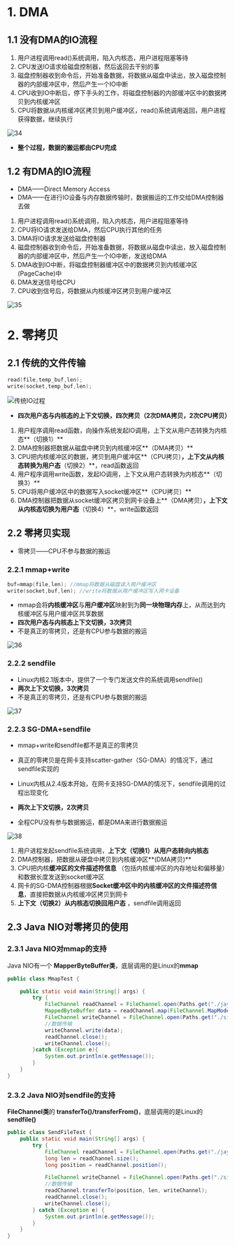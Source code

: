 # 1. DMA

## 1.1 没有DMA的IO流程

1. 用户进程调用read()系统调用，陷入内核态，用户进程阻塞等待
2. CPU发送IO请求给磁盘控制器，然后返回去干别的事
3. 磁盘控制器收到命令后，开始准备数据，将数据从磁盘中读出，放入磁盘控制器的内部缓冲区中，然后产生一个IO中断
4. CPU收到IO中断后，停下手头的工作，将磁盘控制器的内部缓冲区中的数据拷贝到内核缓冲区
5. CPU将数据从内核缓冲区拷贝到用户缓冲区，read()系统调用返回，用户进程获得数据，继续执行

![34](../p/34.png)

* **整个过程，数据的搬运都由CPU完成**

## 1.2 有DMA的IO流程

* DMA——Direct Memory Access
* DMA——在进行IO设备与内存数据传输时，数据搬运的工作交给DMA控制器去做
1. 用户进程调用read()系统调用，陷入内核态，用户进程阻塞等待
2. CPU将IO请求发送给DMA，然后CPU执行其他的任务
3. DMA将IO请求发送给磁盘控制器
4. 磁盘控制器收到命令后，开始准备数据，将数据从磁盘中读出，放入磁盘控制器的内部缓冲区中，然后产生一个IO中断，发送给DMA
5. DMA收到IO中断，将磁盘控制器缓冲区中的数据拷贝到内核缓冲区(PageCache)中
6. DMA发送信号给CPU
7. CPU收到信号后，将数据从内核缓冲区拷贝到用户缓冲区

![35](../p/35.png)

# 2. 零拷贝

## 2.1 传统的文件传输

```c
read(file,temp_buf,len);
write(socket,temp_buf,len);
```

![传统IO过程](../p/传统IO过程.png)

* **四次用户态与内核态的上下文切换，四次拷贝（2次DMA拷贝，2次CPU拷贝）**
1. 用户程序调用read函数，向操作系统发起IO调用，上下文从用户态转换为内核态**（切换1）**
2. DMA控制器把数据从磁盘中拷贝到内核缓冲区**（DMA拷贝）**
3. CPU把内核缓冲区的数据，拷贝到用户缓冲区**（CPU拷贝）**，上下文从内核态转换为用户态**（切换2）**，read函数返回
4. 用户程序调用write函数，发起IO调用，上下文从用户态转换为内核态**（切换3）**
5. CPU将用户缓冲区中的数据写入socket缓冲区**（CPU拷贝）**
6. DMA控制器把数据从socket缓冲区拷贝到网卡设备上**（DMA拷贝）**，上下文从内核态切换为用户态**（切换4）**，write函数返回

## 2.2 零拷贝实现

* 零拷贝——CPU不参与数据的搬运

### 2.2.1 mmap+write

```c
buf=mmap(file,len); //mmap将数据从磁盘读入用户缓冲区
write(socket,buf,len); //write将数据从用户缓冲区写入网卡设备
```

* mmap会将**内核缓冲区**与**用户缓冲区**映射到为**同一块物理内存**上，从而达到内核缓冲区与用户缓冲区共享数据
* **四次用户态与内核态上下文切换，3次拷贝**
* 不是真正的零拷贝，还是有CPU参与数据的搬运

![36](../p/36.png)

### 2.2.2 sendfile

* Linux内核2.1版本中，提供了一个专门发送文件的系统调用sendfile()
* **两次上下文切换，3次拷贝**
* 不是真正的零拷贝，还是有CPU参与数据的搬运

![37](../p/37.png)

### 2.2.3 SG-DMA+sendfile

* mmap+write和sendfile都不是真正的零拷贝

* 真正的零拷贝是在网卡支持scatter-gather（SG-DMA）的情况下，通过sendfile实现的

* Linux内核从2.4版本开始，在网卡支持SG-DMA的情况下，sendfile调用的过程出现变化

* **两次上下文切换，2次拷贝**

* 全程CPU没有参与数据搬运，都是DMA来进行数据搬运

![38](../p/38.png)

1. 用户进程发起sendfile系统调用，**上下文（切换1）从用户态转向内核态**
2. DMA控制器，把数据从硬盘中拷贝到内核缓冲区**(DMA拷贝)**
3. CPU把内核**缓冲区的文件描述符信息** （包括内核缓冲区的内存地址和偏移量）和数据长度发送到socket缓冲区
4. 网卡的SG-DMA控制器根据**Socket缓冲区中的内核缓冲区的文件描述符信息**，直接把数据从内核缓冲区拷贝到网卡
5. **上下文（切换2）从内核态切换回用户态** ，sendfile调用返回

## 2.3 Java NIO对零拷贝的使用

### 2.3.1 Java NIO对mmap的支持

Java NIO有一个 **MapperByteBuffer类**，底层调用的是Linux的**mmap**

```JAVA
public class MmapTest {

    public static void main(String[] args) {
        try {
            FileChannel readChannel = FileChannel.open(Paths.get("./jay.txt"), StandardOpenOption.READ);
            MappedByteBuffer data = readChannel.map(FileChannel.MapMode.READ_ONLY, 0, 1024 * 1024 * 40);//使用mmap
            FileChannel writeChannel = FileChannel.open(Paths.get("./siting.txt"), StandardOpenOption.WRITE, StandardOpenOption.CREATE);
            //数据传输
            writeChannel.write(data);
            readChannel.close();
            writeChannel.close();
        }catch (Exception e){
            System.out.println(e.getMessage());
        }
    }
}
```

### 2.3.2 Java NIO对sendfile的支持

**FileChannel类**的 **transferTo()/transferFrom()**，底层调用的是Linux的**sendfile()**

```java
public class SendFileTest {
    public static void main(String[] args) {
        try {
            FileChannel readChannel = FileChannel.open(Paths.get("./jay.txt"), StandardOpenOption.READ);
            long len = readChannel.size();
            long position = readChannel.position();

            FileChannel writeChannel = FileChannel.open(Paths.get("./siting.txt"), StandardOpenOption.WRITE, StandardOpenOption.CREATE);
            //数据传输
            readChannel.transferTo(position, len, writeChannel);
            readChannel.close();
            writeChannel.close();
        } catch (Exception e) {
            System.out.println(e.getMessage());
        }
    }
}
```
